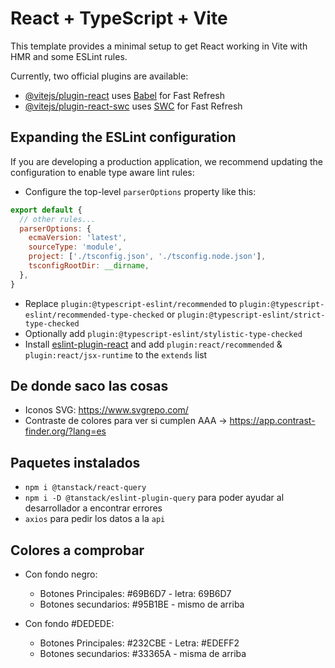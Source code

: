 # React + TypeScript + Vite

This template provides a minimal setup to get React working in Vite with HMR and some ESLint rules.

Currently, two official plugins are available:

- [@vitejs/plugin-react](https://github.com/vitejs/vite-plugin-react/blob/main/packages/plugin-react/README.md) uses [Babel](https://babeljs.io/) for Fast Refresh
- [@vitejs/plugin-react-swc](https://github.com/vitejs/vite-plugin-react-swc) uses [SWC](https://swc.rs/) for Fast Refresh

## Expanding the ESLint configuration

If you are developing a production application, we recommend updating the configuration to enable type aware lint rules:

- Configure the top-level `parserOptions` property like this:

```js
export default {
  // other rules...
  parserOptions: {
    ecmaVersion: 'latest',
    sourceType: 'module',
    project: ['./tsconfig.json', './tsconfig.node.json'],
    tsconfigRootDir: __dirname,
  },
}
```

- Replace `plugin:@typescript-eslint/recommended` to `plugin:@typescript-eslint/recommended-type-checked` or `plugin:@typescript-eslint/strict-type-checked`
- Optionally add `plugin:@typescript-eslint/stylistic-type-checked`
- Install [eslint-plugin-react](https://github.com/jsx-eslint/eslint-plugin-react) and add `plugin:react/recommended` & `plugin:react/jsx-runtime` to the `extends` list

##  De donde saco las cosas
- Iconos SVG: https://www.svgrepo.com/
- Contraste de colores para ver si cumplen AAA -> https://app.contrast-finder.org/?lang=es


## Paquetes instalados
- `npm i @tanstack/react-query` 
- `npm i -D @tanstack/eslint-plugin-query` para poder ayudar al desarrollador a encontrar errores
- `axios` para pedir los datos a la `api`

## Colores a comprobar
- Con fondo negro:
  - Botones Principales: #69B6D7 - letra: 69B6D7
  - Botones secundarios: #95B1BE - mismo de arriba  

- Con fondo #DEDEDE:
  - Botones Principales: #232CBE  - Letra: #EDEFF2
  - Botones secundarios: #33365A  - misma de arriba
